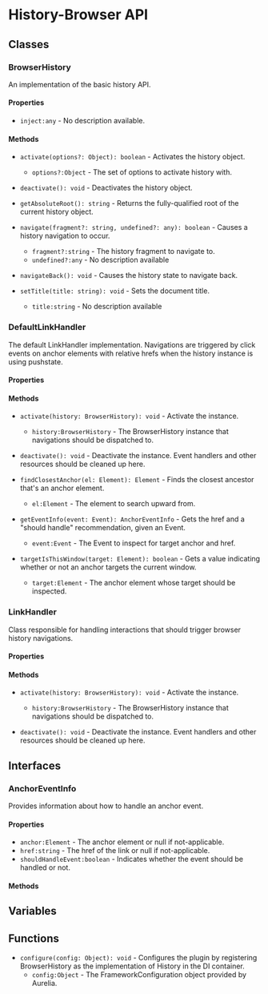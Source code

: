 # History-Browser API

## Classes


### BrowserHistory

An implementation of the basic history API.

#### Properties

* `inject:any` - No description available.

#### Methods


* `activate(options?: Object): boolean` - Activates the history object.
  * `options?:Object` - The set of options to activate history with.


* `deactivate(): void` - Deactivates the history object.


* `getAbsoluteRoot(): string` - Returns the fully-qualified root of the current history object.


* `navigate(fragment?: string, undefined?: any): boolean` - Causes a history navigation to occur.
  * `fragment?:string` - The history fragment to navigate to.
  * `undefined?:any` - No description available


* `navigateBack(): void` - Causes the history state to navigate back.


* `setTitle(title: string): void` - Sets the document title.
  * `title:string` - No description available



### DefaultLinkHandler

The default LinkHandler implementation. Navigations are triggered by click events on
anchor elements with relative hrefs when the history instance is using pushstate.

#### Properties


#### Methods


* `activate(history: BrowserHistory): void` - Activate the instance.
  * `history:BrowserHistory` - The BrowserHistory instance that navigations should be dispatched to.



* `deactivate(): void` - Deactivate the instance. Event handlers and other resources should be cleaned up here.


* `findClosestAnchor(el: Element): Element` - Finds the closest ancestor that&#x27;s an anchor element.
  * `el:Element` - The element to search upward from.


* `getEventInfo(event: Event): AnchorEventInfo` - Gets the href and a &quot;should handle&quot; recommendation, given an Event.
  * `event:Event` - The Event to inspect for target anchor and href.



* `targetIsThisWindow(target: Element): boolean` - Gets a value indicating whether or not an anchor targets the current window.
  * `target:Element` - The anchor element whose target should be inspected.



### LinkHandler

Class responsible for handling interactions that should trigger browser history navigations.

#### Properties


#### Methods


* `activate(history: BrowserHistory): void` - Activate the instance.
  * `history:BrowserHistory` - The BrowserHistory instance that navigations should be dispatched to.



* `deactivate(): void` - Deactivate the instance. Event handlers and other resources should be cleaned up here.



## Interfaces


### AnchorEventInfo

Provides information about how to handle an anchor event.

#### Properties

* `anchor:Element` - The anchor element or null if not-applicable.
* `href:string` - The href of the link or null if not-applicable.
* `shouldHandleEvent:boolean` - Indicates whether the event should be handled or not.

#### Methods



## Variables


## Functions


* `configure(config: Object): void` - Configures the plugin by registering BrowserHistory as the implementation of History in the DI container.
  * `config:Object` - The FrameworkConfiguration object provided by Aurelia.


